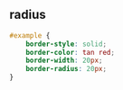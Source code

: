 ## radius
```css
#example {
    border-style: solid;
    border-color: tan red;
    border-width: 20px;
    border-radius: 20px;
}
```
